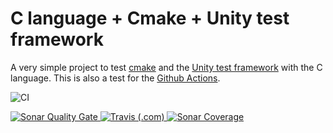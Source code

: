 # C language + Cmake + Unity test framework

A very simple project to test [cmake](https://cmake.org/) and the [Unity test framework](http://www.throwtheswitch.org/unity/) with the C language.
This is also a test for the [Github Actions](https://github.com/features/actions).

![CI](https://github.com/pietrop88/test_c_unity_cmake/workflows/CI/badge.svg)

<a href="https://sonarcloud.io/dashboard?id=test_c_unity_cmake">
    <img alt="Sonar Quality Gate" src="https://img.shields.io/sonar/quality_gate/test_c_unity_cmake?server=https%3A%2F%2Fsonarcloud.io&style=for-the-badge">
</a>
<a href="https://travis-ci.com/github/pietrop88/test_c_unity_cmake">
    <img alt="Travis (.com)" src="https://img.shields.io/travis/com/pietrop88/test_c_unity_cmake?style=for-the-badge">
</a>
<a href="https://sonarcloud.io/component_measures?id=test_c_unity_cmake&metric=coverage&view=list">
    <img alt="Sonar Coverage" src="https://img.shields.io/sonar/coverage/test_c_unity_cmake?server=https%3A%2F%2Fsonarcloud.io&style=for-the-badge">
</a>